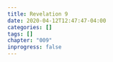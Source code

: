 ```yaml
---
title: Revelation 9
date: 2020-04-12T12:47:47-04:00
categories: []
tags: []
chapter: "009"
inprogress: false
---
```


